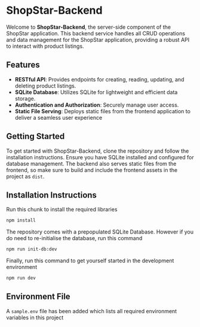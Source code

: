 # ShopStar-Backend

Welcome to **ShopStar-Backend**, the server-side component of the ShopStar application. This backend service handles all CRUD operations and data management for the ShopStar application, providing a robust API to interact with product listings.

## Features

- **RESTful API**: Provides endpoints for creating, reading, updating, and deleting product listings.
- **SQLite Database**: Utilizes SQLite for lightweight and efficient data storage.
- **Authentication and Authorization**: Securely manage user access.
- **Static File Serving**: Deploys static files from the frontend application to deliver a seamless user experience

## Getting Started

To get started with ShopStar-Backend, clone the repository and follow the installation instructions. Ensure you have SQLite installed and configured for database management. The backend also serves static files from the frontend, so make sure to build and include the frontend assets in the project as `dist`.

## Installation Instructions

Run this chunk to install the required libraries

```bash
npm install
```

The repository comes with a prepopulated SQLite Database. However if you do need to re-initialise the database, run this command

```bash
npm run init-db:dev
```

Finally, run this command to get yourself started in the development environment

```bash
npm run dev
```

## Environment File

A `sample.env` file has been added which lists all required environment variables in this project

